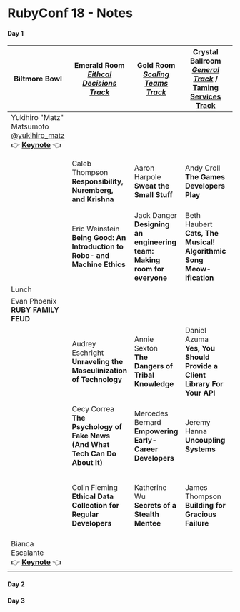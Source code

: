# RubyConf 18 - Notes

#### Day 1

| Biltmore Bowl                                                | Emerald Room<br />*[Eithcal Decisions Track](https://rubyconf.org/program#track-ethical-decisions)* | Gold Room<br />*[Scaling Teams Track](https://rubyconf.org/program#track-scaling-teams)* | Crystal Ballroom<br />*[General Track](https://rubyconf.org/program#track-general)* / [Taming Services Track](https://rubyconf.org/program#track-taming-services) | Tiffany Room<br />*[General Track](https://rubyconf.org/program#track-general)* |
| ------------------------------------------------------------ | ------------------------------------------------------------ | ------------------------------------------------------------ | ------------------------------------------------------------ | ------------------------------------------------------------ |
| Yukihiro "Matz" Matsumoto [@yukihiro_matz](https://twitter.com/yukihiro_matz)<br />👉 **[Keynote]()** 👈 |                                                              |                                                              |                                                              |                                                              |
|                                                              | Caleb Thompson<br />**Responsibility, Nuremberg, and Krishna** | Aaron Harpole<br />**Sweat the Small Stuff**                 | Andy Croll<br />**The Games Developers Play**                | <br />**RubyPlot - Creating a Plotting Library for Ruby**    |
|                                                              | Eric Weinstein<br /> **Being Good: An Introduction to Robo- and Machine Ethics** | Jack Danger<br />**Designing an engineering team: Making room for everyone** | Beth Haubert<br />**Cats, The Musical! Algorithmic Song Meow-ification** | Ryan Davis<br />**Graphics and Simulations (and Games), Oh My!** |
| Lunch                                                        |                                                              |                                                              |                                                              |                                                              |
| Evan Phoenix<br />**RUBY FAMILY FEUD**                       |                                                              |                                                              |                                                              |                                                              |
|                                                              | Audrey Eschright<br />**Unraveling the Masculinization of Technology** | Annie Sexton<br />**The Dangers of Tribal Knowledge**        | Daniel Azuma<br />**Yes, You Should Provide a Client Library For Your API** | Andy Glass<br />**Ruby for Makers: Designing Physical Products With Ruby** |
|                                                              | Cecy Correa<br />**The Psychology of Fake News (And What Tech Can Do About It)** | Mercedes Bernard<br />**Empowering Early-Career Developers** | Jeremy Hanna<br />**Uncoupling Systems**                     | Jonan Scheffler<br />**Wafflebot: Cloud Connected Artificially Intelligent Waffles** |
|                                                              | Colin Fleming<br />**Ethical Data Collection for Regular Developers** | Katherine Wu<br />**Secrets of a Stealth Mentee**            | James Thompson<br />**Building for Gracious Failure**        | <br />**Ruby-us Hagrid: Writing Harry Potter with Ruby**     |
| Bianca Escalante<br />👉 **[Keynote]()** 👈                    |                                                              |                                                              |                                                              |                                                              |


#### Day 2

#### Day 3
